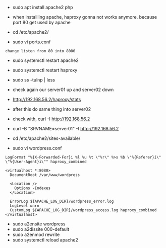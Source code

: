 - sudo apt install apache2 php

- when installling apache, haproxy gonna not works anymore. because port 80 get used by apache

- cd /etc/apache2/
- sudo vi ports.conf 
```
change listen from 80 into 8080
```
- sudo systemctl restart apache2
- sudo systemctl restart haproxy
- sudo ss -tulnp | less

- check again our server01 up and server02 down
- http://192.168.56.2/haproxy/stats

- after this do same thing into server02

- check with, curl -I http://192.168.56.2
- curl -B "SRVNAME=server01" -I http://192.168.56.2

- cd /etc/apache2/sites-available/
- sudo vi wordpress.conf

```
LogFormat "%{X-Forwarded-For}i %l %u %t \"%r\" %>s %b \"%{Referer}i\" \"%{User-Agent}i\"" haproxy_combined

<virtualhost *:8080>
  DocumentRoot /var/www/wordpress

  <Location />
    Options -Indexes
  </Location>

  ErrorLog ${APACHE_LOG_DIR}/wordpress_error.log
  LogLevel warn
  CustomLog ${APACHE_LOG_DIR}/wordpress_access.log haproxy_combined
</virtualhost>
```

- sudo a2ensite wordpress
- sudo a2dissite 000-default
- sudo a2enmod rewrite
- sudo systemctl reload apache2
